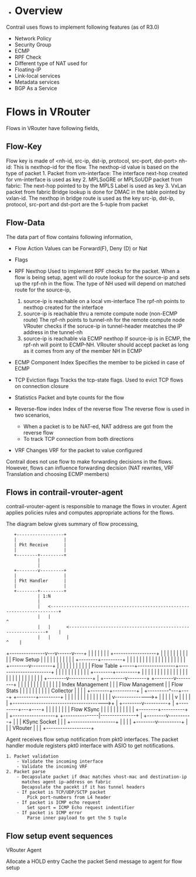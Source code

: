 * # Overview
Contrail uses flows to implement following features (as of R3.0)
  - Network Policy
  - Security Group
  - ECMP
  - RPF Check
  - Different type of NAT used for
  - Floating-IP
  - Link-local services
  - Metadata services
  - BGP As a Service

# Flows in VRouter

Flows in VRouter have following fields,

  Flow-Key
  --------
  Flow key is made of <nh-id, src-ip, dst-ip, protocol, src-port, dst-port>
  nh-id: This is nexthop-id for the flow. The nexthop-id value is based on the
         type of packet
         1. Packet from vm-interface:
            The interface next-hop created for vm-interface is used as key
         2. MPLSoGRE or MPLSoUDP packet from fabric:
            The next-hop pointed to by the MPLS Label is used as key
         3. VxLan packet from fabric
            Bridge lookup is done for DMAC in the table pointed by vxlan-id.
            The nexthop in bridge route is used as the key
  src-ip, dst-ip, protocol, src-port and dst-port are the 5-tuple from packet

  Flow-Data
  ---------
  The data part of flow contains following information,
  - Flow Action
    Values can be Forward(F), Deny (D) or Nat

  - Flags

  - RPF Nexthop
    Used to implement RPF checks for the packet.
    When a flow is being setup, agent will do route lookup for the source-ip
    and sets up the rpf-nh in the flow. The type of NH used will depend on
    matched route for the source-ip,
    1. source-ip is reachable on a local vm-interface
       The rpf-nh points to nexthop created for the interface
    2. source-ip is reachable thru a remote compute node (non-ECMP route)
       The rpf-nh points to tunnel-nh for the remote compute node
       VRouter checks if the soruce-ip in tunnel-header meatches the IP address
       in the tunnel-nh
    3. source-ip is reachable via ECMP nexthop
       If source-ip is in ECMP, the rpf-nh will point to ECMP-NH. VRouter
       should accept packet as long as it comes from any of the member NH in
       ECMP

  - ECMP Component Index
    Specifies the member to be picked in case of ECMP

  - TCP Eviction flags
    Tracks the tcp-state flags. Used to evict TCP flows on connection closure

  - Statistics
    Packet and byte counts for the flow

  - Reverse-flow index
    Index of the reverse flow
    The reverse flow is used in two scenarios,
    - When a packet is to be NAT-ed, NAT address are got from the reverse flow
    - To track TCP connection from both directions

  - VRF
    Changes VRF for the packet to value configured

Contrail does not use flow to make forwarding decisions in the flows. However,
flows can influence forwarding decision (NAT rewrites, VRF Translation and
choosing ECMP members)

Flows in contrail-vrouter-agent
-------------------------------
contrail-vrouter-agent is responsible to manage the flows in vrouter. Agent
applies policies rules and computes appropriate actions for the flows.

The diagram below gives summary of flow processing,


       +------------------+
       |                  |
       | Pkt Receive      |
       |                  |
       +--------+---------+
                |
                |
       +--------v---------+
       |                  |
       | Pkt Handler      |
       |                  |
       +--------+---------+
                | 1:N
                |
                |   <-------------------------------------------------------------------------+
                |   |                                                                         ^
                |   |      <-------------------------------------------------------------+    |
                |   |      |                                                             ^    |
+---------------v---v------v----+                                                        |    |
|                               |                                                        |    |
|      +------------------+     |                                                        |    |
|      |                  |     |                                                        |    |
|      | Flow Setup       |     |                                                        |    |
|      |                  |     |                                                        |    |
|      +--------+---------+     |                                                        |    |
|               |               |                                                        |    |
|               |               |                                                        |    |
|               |               |                                                        |    |
|      +--------v---------+     |                                                        |    |
|      |                  |     |                                                        |    |
|      | Flow Table       +-----+----------------+-----------------------+               |    |
|      |                  |     |                |                       |               |    |
|      +--------+---------+     |                |                       |               |    |
|               |               |                |                       |               |    |
|               |               |                |                       |               |    |
|               |               |                |                       |               |    |
|      +--------v----------+    |      +---------v--------+     +--------v---------+     |    |
|      |                   |    |      |                  |     |                  |     |    |
|      | Index Management  |    |      |  Flow Management |     |  Flow Stats      |     |    |
|      |                   |    |      |                  |     |  Collector       |     |    |
|      +--------+----------+    |      +---------^---+----+     +--------+---------+     |    |
|               |               |                |   |                   |               |    |
|               |               |                |   |                   v-------------->+    |
|               |               |                |   v                                        |
|               |               |                |   +--------------------------------------->+
|      +--------v----------+    |      +---------+---+----+
|      |                   |    |      |                  |
|      | Flow KSync        |    |      |                  |
|      |                   |    |      |                  |
|      +--------+----------+    |      +------------------+
+---------------|---------------+
                |
       +--------v----------+
       |                   |
       | KSync Socket      |
       |                   |
       +-------------------+
                |
                |
                |
                |
       +--------v----------+
       |                   |
       | VRouter           |
       |                   |
       +-------------------+

Agent receives flow setup notification from pkt0 interfaces. The packet handler
module registers pkt0 interface with ASIO to get notifications.

    1. Packet validation
        - Validate the incoming interface
        - Validate the incoming VRF
    2. Packet parse
        - Decapsulate packet if dmac matches vhost-mac and destination-ip
          matches agent ip-address on fabric
          Decapsulate the pacekt if it has tunnel headers
        - If packet is TCP/UDP/SCTP packet
            Pick port-numbers from L4 header
        - If packet is ICMP echo request
            Set sport = ICMP Echo request indentifier
        - If packet is ICMP error
            Parse inner payload to get the 5 tuple




Flow setup event sequences
--------------------------

   VRouter                                Agent

   Allocate a HOLD entry
   Cache the packet
   Send message to agent for flow setup